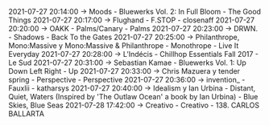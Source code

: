 2021-07-27 20:14:00 -> Moods - Bluewerks Vol. 2: In Full Bloom - The Good Things
2021-07-27 20:17:00 -> Flughand - F.STOP - closenaff
2021-07-27 20:20:00 -> OAKK - Palms/Canary - Palms
2021-07-27 20:23:00 -> DRWN. - Shadows - Back To the Gates
2021-07-27 20:25:00 -> Philanthrope, Mono:Massive y Mono:Massive & Philanthrope - Monothrope - Live It Everyday
2021-07-27 20:28:00 -> L’Indécis - Chillhop Essentials Fall 2017 - Le Sud
2021-07-27 20:31:00 -> Sebastian Kamae - Bluewerks Vol. 1: Up Down Left Right - Up
2021-07-27 20:33:00 -> Chris Mazuera y tender spring - Perspective - Perspective
2021-07-27 20:36:00 -> invention_ - Fauxlii - katharsys
2021-07-27 20:40:00 -> Idealism y Ian Urbina - Distant, Quiet, Waters (Inspired by 'The Outlaw Ocean' a book by Ian Urbina) - Blue Skies, Blue Seas
2021-07-28 17:42:00 -> Creativo - Creativo - 138. CARLOS BALLARTA
